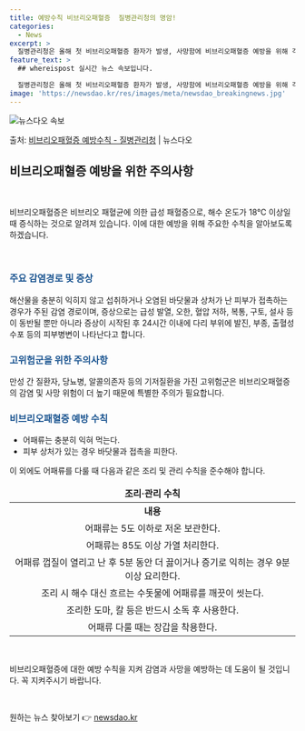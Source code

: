 ```yaml
---
title: 예방수칙 비브리오패혈증  질병관리청의 명암!
categories:
  - News
excerpt: >
  질병관리청은 올해 첫 비브리오패혈증 환자가 발생, 사망함에 비브리오패혈증 예방을 위해 각별한 주의를 당부했다…
feature_text: >
  ## whereispost 실시간 뉴스 속보입니다.

  질병관리청은 올해 첫 비브리오패혈증 환자가 발생, 사망함에 비브리오패혈증 예방을 위해 각별한 주의를 당부했다…
image: 'https://newsdao.kr/res/images/meta/newsdao_breakingnews.jpg'
---
```


![뉴스다오 속보](https://newsdao.kr/res/images/meta/newsdao_breakingnews.jpg)

<p>출처: <a href="https://newsdao.kr/3916" rel="dofollow">비브리오패혈증 예방수칙 - 질병관리청</a> | 뉴스다오</p>

<h2 data-ke-size="size26">비브리오패혈증 예방을 위한 주의사항</h2>
<p data-ke-size="size16">&nbsp;</p>
비브리오패혈증은 비브리오 패혈균에 의한 급성 패혈증으로, 해수 온도가 18℃ 이상일 때 증식하는 것으로 알려져 있습니다. 이에 대한 예방을 위해 주요한 수칙을 알아보도록 하겠습니다.
<p data-ke-size="size16">&nbsp;</p>

<h3><b><span style="color: #1a5490;">주요 감염경로 및 증상</span></b></h3>
해산물을 충분히 익히지 않고 섭취하거나 오염된 바닷물과 상처가 난 피부가 접촉하는 경우가 주된 감염 경로이며, 증상으로는 급성 발열, 오한, 혈압 저하, 복통, 구토, 설사 등이 동반될 뿐만 아니라 증상이 시작된 후 24시간 이내에 다리 부위에 발진, 부종, 출혈성 수포 등의 피부병변이 나타난다고 합니다.

<h3><b><span style="color: #1a5490;">고위험군을 위한 주의사항</span></b></h3>
만성 간 질환자, 당뇨병, 알콜의존자 등의 기저질환을 가진 고위험군은 비브리오패혈증의 감염 및 사망 위험이 더 높기 때문에 특별한 주의가 필요합니다.

<h3><b><span style="color: #1a5490;">비브리오패혈증 예방 수칙</span></b></h3>
<ul>
<li>어패류는 충분히 익혀 먹는다.</li>
<li>피부 상처가 있는 경우 바닷물과 접촉을 피한다.</li>
</ul>
이 외에도 어패류를 다룰 때 다음과 같은 조리 및 관리 수칙을 준수해야 합니다.
<table>
<thead>
<tr>
<td style="text-align: center; height: 17px;"><b>조리·관리 수칙</b></td>
</tr>
</thead>
<tbody>
<tr>
<td style="text-align: center; height: 17px;"><b>내용</b></td>
</tr>
<tr>
<td style="text-align: center; height: 17px;">어패류는 5도 이하로 저온 보관한다.</td>
</tr>
<tr>
<td style="text-align: center; height: 17px;">어패류는 85도 이상 가열 처리한다.</td>
</tr>
<tr>
<td style="text-align: center; height: 17px;">어패류 껍질이 열리고 난 후 5분 동안 더 끓이거나 증기로 익히는 경우 9분 이상 요리한다.</td>
</tr>
<tr>
<td style="text-align: center; height: 17px;">조리 시 해수 대신 흐르는 수돗물에 어패류를 깨끗이 씻는다.</td>
</tr>
<tr>
<td style="text-align: center; height: 17px;">조리한 도마, 칼 등은 반드시 소독 후 사용한다.</td>
</tr>
<tr>
<td style="text-align: center; height: 17px;">어패류 다룰 때는 장갑을 착용한다.</td>
</tr>
</tbody>
</table>
<p data-ke-size="size16">&nbsp;</p>
비브리오패혈증에 대한 예방 수칙을 지켜 감염과 사망을 예방하는 데 도움이 될 것입니다. 꼭 지켜주시기 바랍니다.
<p data-ke-size="size16">&nbsp;</p> 

원하는 뉴스 찾아보기 👉 <a href="https://newsdao.kr" rel="dofollow">newsdao.kr</a>


